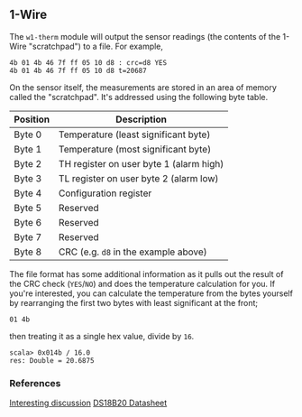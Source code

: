 
## 1-Wire

The `w1-therm` module will output the sensor readings (the contents of the 1-Wire "scratchpad") to a file. For example,

    4b 01 4b 46 7f ff 05 10 d8 : crc=d8 YES
    4b 01 4b 46 7f ff 05 10 d8 t=20687

On the sensor itself, the measurements are stored in an area of memory called the "scratchpad". It's addressed using the following byte table.

Position | Description
--- | ---
Byte 0 | Temperature (least significant byte)
Byte 1 | Temperature (most significant byte)
Byte 2 | TH register on user byte 1 (alarm high)
Byte 3 | TL register on user byte 2 (alarm low)
Byte 4 | Configuration register
Byte 5 | Reserved
Byte 6 | Reserved
Byte 7 | Reserved
Byte 8 | CRC (e.g. `d8` in the example above)


The file format has some additional information as it pulls out the result of the CRC check (`YES`/`NO`) and does the temperature calculation for you. If you're interested, you can calculate the temperature from the bytes yourself by rearranging the first two bytes with least significant at the front;

    01 4b

then treating it as a single hex value, divide by `16`.

    scala> 0x014b / 16.0
    res: Double = 20.6875


### References

[Interesting discussion](https://www.raspberrypi.org/forums/viewtopic.php?f=37&t=91982)
[DS18B20 Datasheet](https://datasheets.maximintegrated.com/en/ds/DS18B20.pdf)

